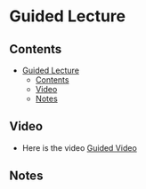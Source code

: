 # Guided Lecture

## Contents

- [Guided Lecture](#guided-lecture)
  - [Contents](#contents)
  - [Video](#video)
  - [Notes](#notes)

## Video

- Here is the video [Guided Video](https://www.youtube.com/watch?v=XydfZvsoOJw&t=7s)

## Notes
